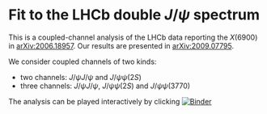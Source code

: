 # Fit to the LHCb double $J/\psi$ spectrum

This is a coupled-channel analysis of the LHCb data reporting the $X(6900)$ in [arXiv:2006.18957](https://arxiv.org/abs/2006.16957). 
Our results are presented in [arXiv:2009.07795](https://arxiv.org/abs/2009.07795). 

We consider coupled channels of two kinds:

* two channels: $J/\psi J/\psi$ and $J/\psi \psi(2S)$
* three channels: $J/\psi J/\psi$, $J/\psi \psi(2S)$ and $J/\psi \psi(3770)$


The analysis can be played interactively by clicking
[![Binder](https://mybinder.org/badge_logo.svg)](https://mybinder.org/v2/gh/fkguo/double_jpsi_fit/master?urlpath=lab/tree/fit_lhcb_double_jpsi.ipynb)